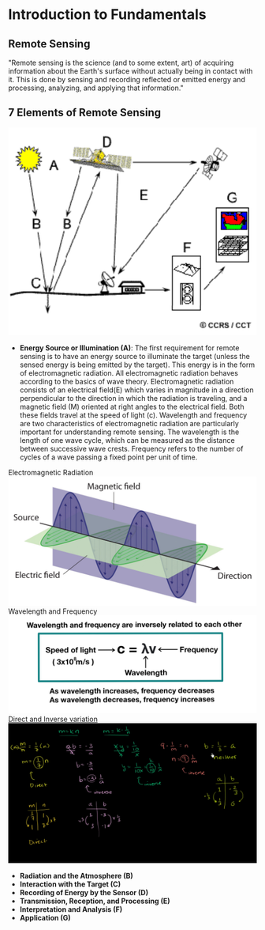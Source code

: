 # Introduction to Fundamentals

## Remote Sensing  

"Remote sensing is the science (and to some extent, art) of acquiring information about the Earth's surface without actually being in contact with it. This is done by sensing and recording reflected or emitted energy and processing, analyzing, and applying that information." 

## 7 Elements of Remote Sensing

![Elements of Remote Sensing](https://github.com/A-I-nstein/Hyperspectral-Remote-Sensing/blob/main/images/elements-of-rs.png)

* **Energy Source or Illumination (A)**: The first requirement for remote sensing is to have an energy source to illuminate the target (unless the sensed energy is being emitted by the target). This energy is in the form of electromagnetic radiation. All electromagnetic radiation behaves according to the basics of wave theory. Electromagnetic radiation consists of an electrical field(E) which varies in magnitude in a direction perpendicular to the direction in which the radiation is traveling, and a magnetic field (M) oriented at right angles to the electrical field. Both these fields travel at the speed of light (c). Wavelength and frequency are two characteristics of electromagnetic radiation are particularly important for understanding remote sensing. The wavelength is the length of one wave cycle, which can be measured as the distance between successive wave crests. Frequency refers to the number of cycles of a wave passing a fixed point per unit of time.

Electromagnetic Radiation
![Electromagnetic Radiation](https://github.com/A-I-nstein/Hyperspectral-Remote-Sensing/blob/main/images/electromagnetic-radiation.jpg)
Wavelength and Frequency  
![Wavelength and Frequency](https://github.com/A-I-nstein/Hyperspectral-Remote-Sensing/blob/main/images/wavelength_and_frequency_relationship.jpeg)  
[Direct and Inverse variation](https://www.khanacademy.org/math/algebra-home/alg-rational-expr-eq-func/alg-direct-and-inverse-variation/v/recognizing-direct-and-inverse-variation)
![Direct and Inverse variation](https://github.com/A-I-nstein/Hyperspectral-Remote-Sensing/blob/main/images/direct-and-inverse.png)
   
* **Radiation and the Atmosphere (B)**
* **Interaction with the Target (C)**
* **Recording of Energy by the Sensor (D)**
* **Transmission, Reception, and Processing (E)**
* **Interpretation and Analysis (F)**
* **Application (G)**  

